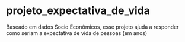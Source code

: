 # projeto_expectativa_de_vida
 Baseado em dados Socio Econômicos, esse projeto ajuda a responder como seriam a expectativa de vida de pessoas (em anos)
